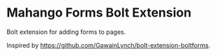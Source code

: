Mahango Forms Bolt Extension
============================

Bolt extension for adding forms to pages.

Inspired by https://github.com/GawainLynch/bolt-extension-boltforms.